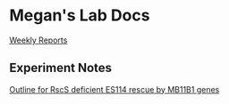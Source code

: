 # Megan's Lab Docs

[Weekly Reports](https://github.com/m2murphy/lab_docs/blob/Weekly-Reports/weekly-reports.md)


## Experiment Notes
[Outline for RscS deficient ES114 rescue by MB11B1 genes](https://github.com/m2murphy/lab_docs/blob/master/Experiment-1.md#experiment---rescue-of-rscs-deficient-es114-by-essential-mb11b1-genes)




